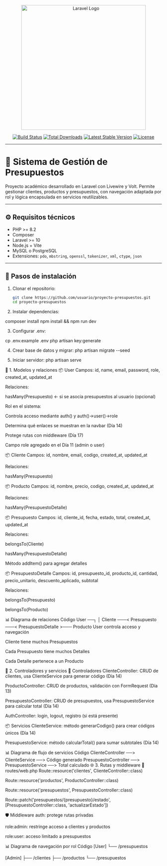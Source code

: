 <p align="center">
  <a href="https://laravel.com" target="_blank">
    <img src="https://raw.githubusercontent.com/laravel/art/master/logo-lockup/5%20SVG/2%20CMYK/1%20Full%20Color/laravel-logolockup-cmyk-red.svg" width="400" alt="Laravel Logo">
  </a>
</p>

<p align="center">
  <a href="https://github.com/laravel/framework/actions"><img src="https://github.com/laravel/framework/workflows/tests/badge.svg" alt="Build Status"></a>
  <a href="https://packagist.org/packages/laravel/framework"><img src="https://img.shields.io/packagist/dt/laravel/framework" alt="Total Downloads"></a>
  <a href="https://packagist.org/packages/laravel/framework"><img src="https://img.shields.io/packagist/v/laravel/framework" alt="Latest Stable Version"></a>
  <a href="https://packagist.org/packages/laravel/framework"><img src="https://img.shields.io/packagist/l/laravel/framework" alt="License"></a>
</p>

---

# 🧾 Sistema de Gestión de Presupuestos

Proyecto académico desarrollado en Laravel con Livewire y Volt. Permite gestionar clientes, productos y presupuestos, con navegación adaptada por rol y lógica encapsulada en servicios reutilizables.

---
<!-- DIA 15 -->
## ⚙️ Requisitos técnicos

- PHP >= 8.2  
- Composer  
- Laravel >= 10  
- Node.js + Vite  
- MySQL o PostgreSQL  
- Extensiones: `pdo`, `mbstring`, `openssl`, `tokenizer`, `xml`, `ctype`, `json`

---

## 🚀 Pasos de instalación

1. Clonar el repositorio:

   ```bash
   git clone https://github.com/usuario/proyecto-presupuestos.git
   cd proyecto-presupuestos

2. Instalar dependencias:

composer install
npm install && npm run dev

3. Configurar .env:

cp .env.example .env
php artisan key:generate

4. Crear base de datos y migrar:
php artisan migrate --seed

5. Iniciar servidor:
php artisan serve


<!-- Día 17 — Documentación técnica completa -->
🧩 1. Modelos y relaciones
📦 User
Campos: id, name, email, password, role, created_at, updated_at

Relaciones:

hasMany(Presupuesto) ← si se asocia presupuestos al usuario (opcional)

Rol en el sistema:

Controla acceso mediante auth() y auth()->user()->role

Determina qué enlaces se muestran en la navbar (Día 14)

Protege rutas con middleware (Día 17)

Campo role agregado en el Día 11 (admin o user)

📦 Cliente
Campos: id, nombre, email, codigo, created_at, updated_at

Relaciones:

hasMany(Presupuesto)

📦 Producto
Campos: id, nombre, precio, codigo, created_at, updated_at

Relaciones:

hasMany(PresupuestoDetalle)

📦 Presupuesto
Campos: id, cliente_id, fecha, estado, total, created_at, updated_at

Relaciones:

belongsTo(Cliente)

hasMany(PresupuestoDetalle)

Método addItem() para agregar detalles

📦 PresupuestoDetalle
Campos: id, presupuesto_id, producto_id, cantidad, precio_unitario, descuento_aplicado, subtotal

Relaciones:

belongsTo(Presupuesto)

belongsTo(Producto)

📊 Diagrama de relaciones
Código
User ──┐
       │
Cliente ───< Presupuesto ───< PresupuestoDetalle >─── Producto
User controla acceso y navegación

Cliente tiene muchos Presupuestos

Cada Presupuesto tiene muchos Detalles

Cada Detalle pertenece a un Producto

🧠 2. Controladores y servicios
🧾 Controladores
ClienteController: CRUD de clientes, usa ClienteService para generar código (Día 14)

ProductoController: CRUD de productos, validación con FormRequest (Día 13)

PresupuestoController: CRUD de presupuestos, usa PresupuestoService para calcular total (Día 14)

AuthController: login, logout, registro (si está presente)

📦 Servicios
ClienteService: método generarCodigo() para crear códigos únicos (Día 14)

PresupuestoService: método calcularTotal() para sumar subtotales (Día 14)

📊 Diagrama de flujo de servicios
Código
ClienteController ──> ClienteService ──> Código generado
PresupuestoController ──> PresupuestoService ──> Total calculado
🌐 3. Rutas y middleware
📄 routes/web.php
Route::resource('clientes', ClienteController::class)

Route::resource('productos', ProductoController::class)

Route::resource('presupuestos', PresupuestoController::class)

Route::patch('presupuestos/{presupuesto}/estado', [PresupuestoController::class, 'actualizarEstado'])

🛡️ Middleware
auth: protege rutas privadas

role:admin: restringe acceso a clientes y productos

role:user: acceso limitado a presupuestos

📊 Diagrama de navegación por rol
Código
[User]
 └── /presupuestos

[Admin]
 ├── /clientes
 ├── /productos
 └── /presupuestos